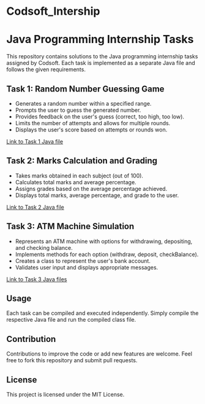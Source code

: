 # Codsoft_Intership

# Java Programming Internship Tasks

This repository contains solutions to the Java programming internship tasks assigned by Codsoft. Each task is implemented as a separate Java file and follows the given requirements.

## Task 1: Random Number Guessing Game

- Generates a random number within a specified range.
- Prompts the user to guess the generated number.
- Provides feedback on the user's guess (correct, too high, too low).
- Limits the number of attempts and allows for multiple rounds.
- Displays the user's score based on attempts or rounds won.

[Link to Task 1 Java file](https://github.com/manishjr26/Codsoft_Intership/tree/main/src/task_One)

## Task 2: Marks Calculation and Grading

- Takes marks obtained in each subject (out of 100).
- Calculates total marks and average percentage.
- Assigns grades based on the average percentage achieved.
- Displays total marks, average percentage, and grade to the user.

[Link to Task 2 Java file](https://github.com/manishjr26/Codsoft_Intership/tree/main/src/task_Two
)

## Task 3: ATM Machine Simulation

- Represents an ATM machine with options for withdrawing, depositing, and checking balance.
- Implements methods for each option (withdraw, deposit, checkBalance).
- Creates a class to represent the user's bank account.
- Validates user input and displays appropriate messages.

[Link to Task 3 Java files](https://github.com/manishjr26/Codsoft_Intership/tree/main/src/task_Three/)

## Usage

Each task can be compiled and executed independently. Simply compile the respective Java file and run the compiled class file.

## Contribution
Contributions to improve the code or add new features are welcome. Feel free to fork this repository and submit pull requests.

## License
This project is licensed under the MIT License.

